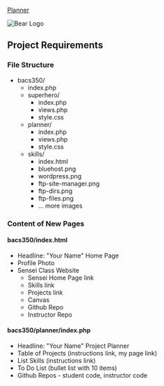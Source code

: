 [Planner](/bacs350/planner)

![Bear Logo](/bacs350/images/Bear_Logo.png)


## Project Requirements

### File Structure

* bacs350/
    * index.php
    * superhero/
        * index.php
        * views.php
        * style.css
    * planner/
        * index.php
        * views.php
        * style.css
    * skills/
        * index.html
        * bluehost.png
        * wordpress.png
        * ftp-site-manager.png
        * ftp-dirs.png
        * ftp-files.png
        * ... more images


### Content of New Pages

#### bacs350/index.html

* Headline: "Your Name" Home Page
* Profile Photo
* Sensei Class Website
    * Sensei Home Page link
    * Skills link
    * Projects link
    * Canvas
    * Github Repo
    * Instructor Repo


#### bacs350/planner/index.php

* Headline: "Your Name" Project Planner
* Table of Projects (instructions link, my page link)
* List Skills (instructions link)
* To Do List (bullet list with 10 items)
* Github Repos - student code, instructor code